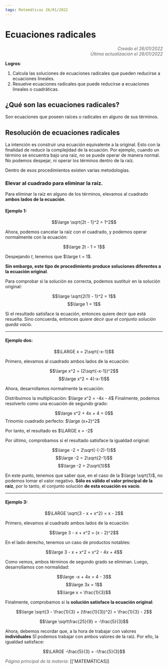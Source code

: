 ```yaml
---
tags: Matemáticas 26/01/2022
---
```


# Ecuaciones radicales
<div style="text-align: right; opacity: 0.7; font-style: italic;">Creado el 26/01/2022</div>
<div style="text-align: right; opacity: 0.7; font-style: italic;">Última actualización el 26/01/2022</div>

**Logros**: 
1) Calcula las soluciones de ecuaciones radicales que pueden reducirse a ecuaciones lineales.
2) Resuelve ecuaciones radicales que puede reducirse a ecuaciones lineales o cuadráticas.

## ¿Qué son las ecuaciones radicales?

Son ecuaciones que poseen raíces o radicales en alguno de sus términos. 

## Resolución de ecuaciones radicales

La intención es construir una ecuación equivalente a la original. Esto con la finalidad de reducir la complejidad de la ecuación.
Por ejemplo, cuando un término se encuentra bajo una raíz, no se puede operar de manera normal. No podemos despejar, ni operar los términos dentro de la raíz.

Dentro de esos procedimientos existen varias metodologías.

### Elevar al cuadrado para eliminar la raíz.

Para eliminar la raíz en alguno de los términos, elevamos al cuadrado **ambos lados de la ecuación**.

#### Ejemplo 1:

$$\large \sqrt{2t - 1}^2 = 1^2$$

Ahora, podemos cancelar la raíz con el cuadrado, y podemos operar normalmente con la ecuación:

$$\large 2t - 1 = 1$$

Despejando $t$, tenemos que $\large t = 1$.

**Sin embargo, este tipo de procedimiento produce soluciones diferentes a la ecuación original**.

Para comprobar si la solución es correcta, podemos sustituir en la solución original:

$$\large \sqrt{2(1) - 1}^2 = 1$$
$$\large 1 = 1$$

Si el resultado satisface la ecuación, entonces quiere decir que está resuelta. Sino concuerda, entonces *quiere decir que el conjunto solución queda vacío*.

--- 
#### Ejemplo dos:

$$\LARGE x = 2\sqrt{-x-1}$$

Primero, elevamos al cuadrado ambos lados de la ecuación:

$$\large x^2 = (2\sqrt{-x-1})^2$$
$$\large x^2 = 4(-x-1)$$

Ahora, desarrollamos normalmente la ecuación:

Distribuimos la multiplicación: $\large x^2 = -4x - 4$
Finalmente, podemos resolverlo como una ecuación de segundo grado:

$$\large x^2 + 4x + 4 = 0$$
Trinomio cuadrado perfecto: $\large (x+2)^2$

Por tanto, el resultado es $\LARGE x = -2$

Por último, comprobamos si el resultado satisface la igualdad original:

$$\large -2 = 2\sqrt{-(-2)-1}$$
$$\large -2 = 2\sqrt{2-1}$$
$$\large -2 = 2\sqrt{1}$$

En este punto, tenemos que saber que, en el caso de la $\large \sqrt{1}$, no podemos tomar el valor negativo. **Sólo es válido el valor principal de la raíz**, por lo tanto, el conjunto solución **de esta ecuación es vacío**.

---

#### Ejemplo 3:

$$\LARGE \sqrt{3 - x + x^2} = x - 2$$

Primero, elevamos al cuadrado ambos lados de la ecuación:

$$\large 3 - x + x^2 = (x - 2)^2$$

En el lado derecho, tenemos un caso de productos notables:

$$\large 3 - x + x^2 = x^2 - 4x + 4$$

Como vemos, ambos términos de segundo grado se eliminan. Luego, desarrollamos con normalidad:

$$\large -x + 4x = 4 - 3$$
$$\large 3x = 1$$
$$\large x = \frac{1}{3}$$

Finalmente, comprobamos si la **solución satisface la ecuación original**:

$$\large \sqrt{3 - \frac{1}{3} + (\frac{1}{3})^2} = \frac{1}{3} - 2$$

$$\large \sqrt\frac{25}{9} = -\frac{5}{3}$$

Ahora, debemos recordar que, a la hora de trabajar con valores **individuales** SÍ podemos trabajar con ambos valores de la raíz. Por ello, la igualdad satisface:

$$\LARGE -\frac{5}{3} = -\frac{5}{3}$$



<span style="opacity: 0.7; font-style: italic;">Página principal de la materia:</span> [['MATEMÁTICAS]]